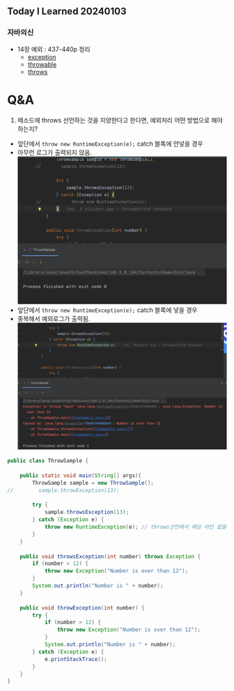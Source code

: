 Today I Learned 20240103
---
### 자바의신
- 14장 예외 : 437-440p 정리
  - [exception](https://github.com/melody-story/TIL/tree/main/java/exception.md)
  - [throwable](https://github.com/melody-story/TIL/tree/main/java/throwable.md)
  - [throws](https://github.com/melody-story/TIL/tree/main/java/throws.md)


# Q&A
1. 메소드에 throws 선언하는 것을 지양한다고 한다면, 예외처리 어떤 방법으로 해야하는지?
- 앞단에서 `throw new RuntimeException(e);` catch 블록에 안넣을 경우
- 아무런 로그가 출력되지 않음.
![throws_1](../../java/img/throws_1.png)
- 앞단에서 `throw new RuntimeException(e);` catch 블록에 넣을 경우
- 중복해서 예외로그가 출력됨.
![throws_2](../../java/img/throws_2.png)

```java
public class ThrowSample {

    public static void main(String[] args){
        ThrowSample sample = new ThrowSample();
//        sample.throwException(13);

        try {
            sample.throwsException(13);
        } catch (Exception e) {
            throw new RuntimeException(e); // throws선언에서 해당 라인 없을시 무응답, 있을시 exception 중복
        }
    }

    public void throwsException(int number) throws Exception {
        if (number > 12) {
            throw new Exception("Number is over than 12");
        }
        System.out.println("Number is " + number);
    }

    public void throwException(int number) {
        try {
            if (number > 12) {
                throw new Exception("Number is over than 12");
            }
            System.out.println("Number is " + number);
        } catch (Exception e) {
            e.printStackTrace();
        }
    }
}
```